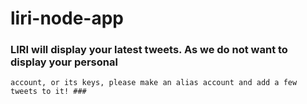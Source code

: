 # liri-node-app

### LIRI will display your latest tweets. As we do not want to display your personal 
    account, or its keys, please make an alias account and add a few tweets to it! ###